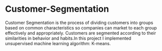 # Customer-Segmentation

Customer Segmentation is the process of dividing customers into groups based on common characteristics so companies can market to each group effectively and appropriately. Customers are segmented according to their similarities in behavior and habits.In this project I implemented unsupervised machine learning algorithm: K-means.
